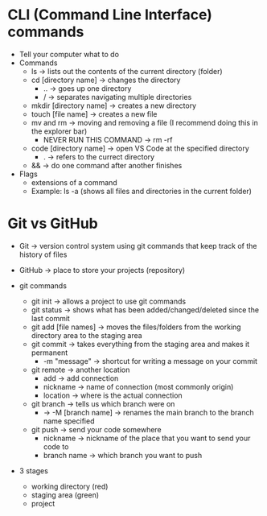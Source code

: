 # CLI (Command Line Interface) commands

- Tell your computer what to do
- Commands
  - ls -> lists out the contents of the current directory (folder)
  - cd [directory name] -> changes the directory
    - .. -> goes up one directory
    - / -> separates navigating multiple directories
  - mkdir [directory name] -> creates a new directory
  - touch [file name] -> creates a new file
  - mv and rm -> moving and removing a file (I recommend doing this in the explorer bar)
    - NEVER RUN THIS COMMAND -> rm -rf
  - code [directory name] -> open VS Code at the specified directory
    - . -> refers to the currect directory
  - && -> do one command after another finishes
- Flags
  - extensions of a command
  - Example: ls -a (shows all files and directories in the current folder)

# Git vs GitHub

- Git -> version control system using git commands that keep track of the history of files
- GitHub -> place to store your projects (repository)

- git commands
  - git init -> allows a project to use git commands
  - git status -> shows what has been added/changed/deleted since the last commit
  - git add [file names] -> moves the files/folders from the working directory area to the staging area
  - git commit -> takes everything from the staging area and makes it permanent
    - -m "message" -> shortcut for writing a message on your commit
  - git remote -> another location
    - add -> add connection
    - nickname -> name of connection (most commonly origin)
    - location -> where is the actual connection
  - git branch -> tells us which branch were on
    - -> -M [branch name] -> renames the main branch to the branch name specified
  - git push -> send your code somewhere
    - nickname -> nickname of the place that you want to send your code to
    - branch name -> which branch you want to push

- 3 stages
  - working directory (red)
  - staging area (green)
  - project